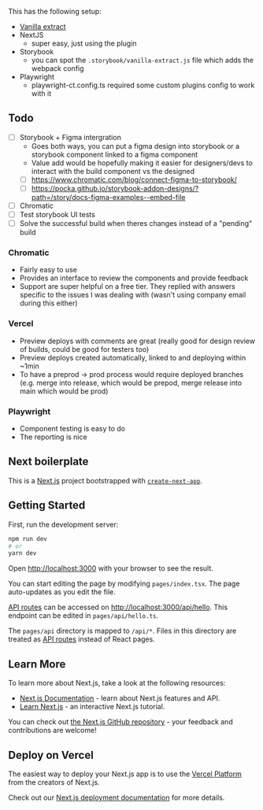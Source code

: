 This has the following setup:

- [Vanilla extract](https://vanilla-extract.style/)
- NextJS
  - super easy, just using the plugin
- Storybook
  - you can spot the `.storybook/vanilla-extract.js` file which adds the webpack config
- Playwright
  - playwright-ct.config.ts required some custom plugins config to work with it

## Todo

- [ ] Storybook + Figma intergration
  - Goes both ways, you can put a figma design into storybook or a storybook component linked to a figma component
  - Value add would be hopefully making it easier for designers/devs to interact with the build component vs the designed
  - [ ] https://www.chromatic.com/blog/connect-figma-to-storybook/
  - [ ] https://pocka.github.io/storybook-addon-designs/?path=/story/docs-figma-examples--embed-file
- [ ] Chromatic
- [ ] Test storybook UI tests
- [ ] Solve the successful build when theres changes instead of a "pending" build

### Chromatic

- Fairly easy to use
- Provides an interface to review the components and provide feedback
- Support are super helpful on a free tier. They replied with answers specific to the issues I was dealing with (wasn't using company email during this either)

### Vercel

- Preview deploys with comments are great (really good for design review of builds, could be good for testers too)
- Preview deploys created automatically, linked to and deploying within ~1min
- To have a preprod -> prod process would require deployed branches (e.g. merge into release, which would be prepod, merge release into main which would be prod)

### Playwright

- Component testing is easy to do
- The reporting is nice

## Next boilerplate

This is a [Next.js](https://nextjs.org/) project bootstrapped with [`create-next-app`](https://github.com/vercel/next.js/tree/canary/packages/create-next-app).

## Getting Started

First, run the development server:

```bash
npm run dev
# or
yarn dev
```

Open [http://localhost:3000](http://localhost:3000) with your browser to see the result.

You can start editing the page by modifying `pages/index.tsx`. The page auto-updates as you edit the file.

[API routes](https://nextjs.org/docs/api-routes/introduction) can be accessed on [http://localhost:3000/api/hello](http://localhost:3000/api/hello). This endpoint can be edited in `pages/api/hello.ts`.

The `pages/api` directory is mapped to `/api/*`. Files in this directory are treated as [API routes](https://nextjs.org/docs/api-routes/introduction) instead of React pages.

## Learn More

To learn more about Next.js, take a look at the following resources:

- [Next.js Documentation](https://nextjs.org/docs) - learn about Next.js features and API.
- [Learn Next.js](https://nextjs.org/learn) - an interactive Next.js tutorial.

You can check out [the Next.js GitHub repository](https://github.com/vercel/next.js/) - your feedback and contributions are welcome!

## Deploy on Vercel

The easiest way to deploy your Next.js app is to use the [Vercel Platform](https://vercel.com/new?utm_medium=default-template&filter=next.js&utm_source=create-next-app&utm_campaign=create-next-app-readme) from the creators of Next.js.

Check out our [Next.js deployment documentation](https://nextjs.org/docs/deployment) for more details.
